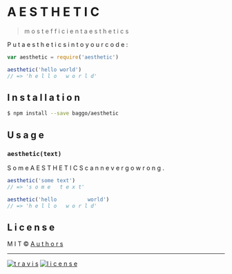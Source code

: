 # A E S T H E T I C

> m o s t   e f f i c i e n t   a e s t h e t i c s

P u t   a e s t h e t i c s   i n t o   y o u r   c o d e :

```js
var aesthetic = require('aesthetic')

aesthetic('hello world')
// => 'h e l l o   w o r l d'
```

## I n s t a l l a t i o n

```sh
$ npm install --save baggo/aesthetic
```

## U s a g e

### `aesthetic(text)`

S o m e   A E S T H E T I C S   c a n   n e v e r   g o   w r o n g .

```js
aesthetic('some text')
// => 's o m e   t e x t'

aesthetic('hello          world')
// => 'h e l l o   w o r l d'
```

## L i c e n s e

M I T    ©    [A u t h o r s](AUTHORS)

---

 [![t r a v i s](https://img.shields.io/travis/baggo/aesthetic.svg?style=flat-square)](https://travis-ci.org/jamen/aesthetic)  [![l i c e n s e](https://img.shields.io/npm/l/express.svg?style=flat-square)][package]

[package]: https://npmjs.org/package/aesthetic
